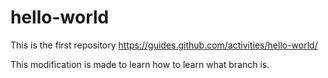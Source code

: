 # hello-world
This is the first repository https://guides.github.com/activities/hello-world/

This modification is made to learn how to learn what branch is.
